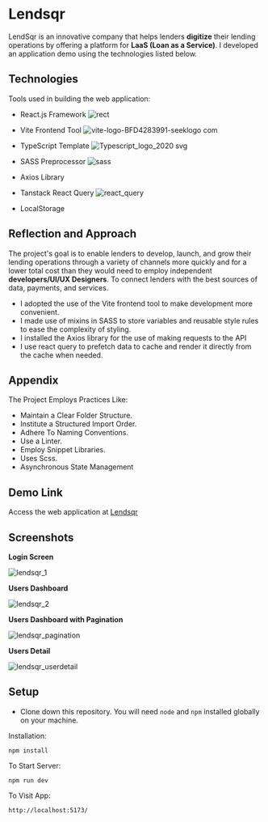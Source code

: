 # Lendsqr

LendSqr is an innovative company that helps lenders **digitize** their lending operations by offering a platform for **LaaS (Loan as a Service)**. I developed an application demo using the technologies listed below.

## Technologies

Tools used in building the web application:

- React.js Framework  ![rect](https://github.com/production-app/Lendsqr-Fe-Test/assets/52615278/0fb9b1b9-96b5-4d27-ac19-2ecd0fb1b5b0/50x50)

- Vite Frontend Tool ![vite-logo-BFD4283991-seeklogo com](https://github.com/production-app/Lendsqr-Fe-Test/assets/52615278/a8434b23-96b5-4934-938d-14363fa411a4/50x50)
  
- TypeScript Template  ![Typescript_logo_2020 svg](https://github.com/production-app/Lendsqr-Fe-Test/assets/52615278/a736f092-104f-41b7-a841-8d7449c4cad0/50x50)

- SASS Preprocessor ![sass](https://github.com/production-app/Lendsqr-Fe-Test/assets/52615278/e5701d64-36d8-4efc-9c38-09f75e34f8f6/50x50)

- Axios Library
  
- Tanstack React Query   ![react_query](https://github.com/production-app/Lendsqr-Fe-Test/assets/52615278/1dab1c43-171e-43dd-ac21-ab5d7735e5d6/505x50)
 
- LocalStorage

## Reflection and Approach
The project's goal is to enable lenders to develop, launch, and grow their lending operations through a variety of channels more quickly and for a lower total cost than they would need to employ independent **developers/UI/UX Designers**. To connect lenders with the best sources of data, payments, and services.

- I adopted the use of the Vite frontend tool to make development more convenient.
- I made use of mixins in SASS to store variables and reusable style rules to ease the complexity of styling.
- I installed the Axios library for the use of making requests to the API
- I use react query to prefetch data to cache and render it directly from the cache when needed.

## Appendix

The Project Employs Practices Like:

- Maintain a Clear Folder Structure.
- Institute a Structured Import Order.
- Adhere To Naming Conventions.
- Use a Linter.
- Employ Snippet Libraries.
- Uses Scss.
- Asynchronous State Management

## Demo Link
 Access the web application at [Lendsqr](https://adebayo-abiodun-lendsqr-fe-test-production-app.vercel.app/login) 

## Screenshots

**Login Screen**

![lendsqr_1](https://github.com/production-app/Lendsqr-Fe-Test/assets/52615278/3336efe2-294f-48fd-b829-21ee663daa9d)

**Users Dashboard**

![lendsqr_2](https://github.com/production-app/Lendsqr-Fe-Test/assets/52615278/89645f2f-4747-48ed-adbd-407a58e9695b)

**Users Dashboard with Pagination**

![lendsqr_pagination](https://github.com/production-app/Lendsqr-Fe-Test/assets/52615278/98a203ba-4cf6-4b4f-8239-1dbad05d4b34)

**Users Detail**

![lendsqr_userdetail](https://github.com/production-app/Lendsqr-Fe-Test/assets/52615278/46755b1c-09c1-4e42-8741-8c05faf4eee2)


## Setup

- Clone down this repository. You will need `node` and `npm` installed globally on your machine.

Installation:

`npm install`

To Start Server:

`npm run dev`

To Visit App:

`http://localhost:5173/`
